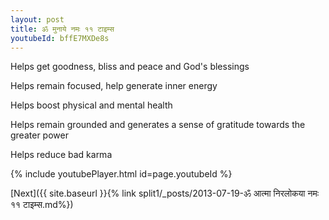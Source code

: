 ```yaml
---
layout: post
title: ॐ मुनाये नमः ११ टाइम्स
youtubeId: bffE7MXDe8s
---
```

 
 
Helps get goodness, bliss and peace and God's blessings
 
Helps remain focused, help generate inner energy 
 
Helps boost physical and mental health 
 
Helps remain grounded and generates a sense of gratitude towards the greater power 
 
Helps reduce bad karma
 
 
 
 


{% include youtubePlayer.html id=page.youtubeId %}
 
[Next]({{ site.baseurl }}{% link  split1/_posts/2013-07-19-ॐ आत्मा निरलोकया नमः ११ टाइम्स.md%})
 
